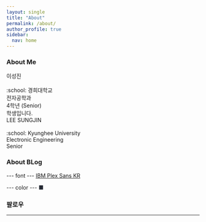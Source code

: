 ```yaml
---
layout: single
title: "About"
permalink: /about/
author_profile: true
sidebar:
  nav: home
---
```


### About Me

<div class = "div1">
이성진<br><br>
:school: 경희대학교<br>
전자공학과<br>
4학년 (Senior)<br>
학생입니다.
</div>

<div class = "div2">
LEE SUNGJIN<br><br>
:school: Kyunghee University<br>
Electronic Engineering<br>
Senior<br>
</div>

### About BLog

--- font ---
[IBM Plex Sans KR](https://fonts.google.com/specimen/IBM+Plex+Sans+KR)

--- color ---
<span style="color:#252A34">■</span>

### 팔로우

---